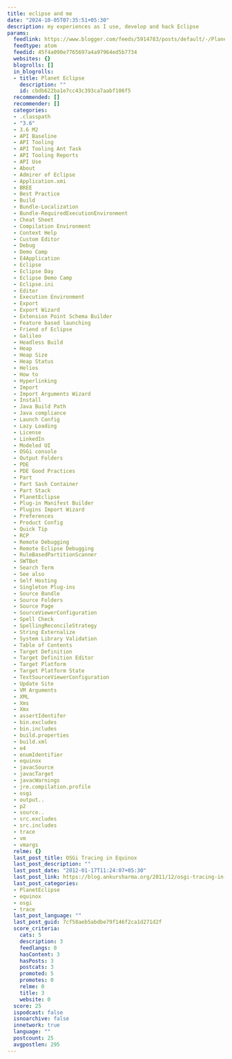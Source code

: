 ```yaml
---
title: eclipse and me
date: "2024-10-05T07:35:51+05:30"
description: my experiences as I use, develop and hack Eclipse
params:
  feedlink: https://www.blogger.com/feeds/5914783/posts/default/-/PlanetEclipse
  feedtype: atom
  feedid: 45f4a090e7765697a4a97964ed5b7734
  websites: {}
  blogrolls: []
  in_blogrolls:
  - title: Planet Eclipse
    description: ""
    id: cbdb622ba1e7cc43c393ca7aabf106f5
  recommended: []
  recommender: []
  categories:
  - .classpath
  - "3.6"
  - 3.6 M2
  - API Baseline
  - API Tooling
  - API Tooling Ant Task
  - API Tooling Reports
  - API Use
  - About
  - Admirer of Eclipse
  - Application.xmi
  - BREE
  - Best Practice
  - Build
  - Bundle-Localization
  - Bundle-RequiredExecutionEnvironment
  - Cheat Sheet
  - Compilation Environment
  - Context Help
  - Custom Editor
  - Debug
  - Demo Camp
  - E4Application
  - Eclipse
  - Eclipse Day
  - Eclipse Demo Camp
  - Eclipse.ini
  - Editor
  - Execution Environment
  - Export
  - Export Wizard
  - Extension Point Schema Builder
  - Feature based launching
  - Friend of Eclipse
  - Galileo
  - Headless Build
  - Heap
  - Heap Size
  - Heap Status
  - Helios
  - How to
  - Hyperlinking
  - Import
  - Import Arguments Wizard
  - Install
  - Java Build Path
  - Java compliance
  - Launch Config
  - Lazy Loading
  - License
  - LinkedIn
  - Modeled UI
  - OSGi console
  - Output Folders
  - PDE
  - PDE Good Practices
  - Part
  - Part Sash Container
  - Part Stack
  - PlanetEclipse
  - Plug-in Manifest Builder
  - Plugins Import Wizard
  - Preferences
  - Product Config
  - Quick Tip
  - RCP
  - Remote Debugging
  - Remote Eclipse Debugging
  - RuleBasedPartitionScanner
  - SWTBot
  - Search Term
  - See also
  - Self Hosting
  - Singleton Plug-ins
  - Source Bundle
  - Source Folders
  - Source Page
  - SourceViewerConfiguration
  - Spell Check
  - SpellingReconcileStrategy
  - String Externalize
  - System Library Validation
  - Table of Contents
  - Target Definition
  - Target Definition Editor
  - Target Platform
  - Target Platform State
  - TextSourceViewerConfiguration
  - Update Site
  - VM Arguments
  - XML
  - Xms
  - Xmx
  - assertIdentifer
  - bin.excludes
  - bin.includes
  - build.properties
  - build.xml
  - e4
  - enumIdentifier
  - equinox
  - javacSource
  - javacTarget
  - javacWarnings
  - jre.compilation.profile
  - osgi
  - output..
  - p2
  - source..
  - src.excludes
  - src.includes
  - trace
  - vm
  - vmargs
  relme: {}
  last_post_title: OSGi Tracing in Equinox
  last_post_description: ""
  last_post_date: "2012-01-17T11:24:07+05:30"
  last_post_link: https://blog.ankursharma.org/2011/12/osgi-tracing-in-equinox.html
  last_post_categories:
  - PlanetEclipse
  - equinox
  - osgi
  - trace
  last_post_language: ""
  last_post_guid: 7cf58aeb5abdbe79f146f2ca1d271d2f
  score_criteria:
    cats: 5
    description: 3
    feedlangs: 0
    hasContent: 3
    hasPosts: 3
    postcats: 3
    promoted: 5
    promotes: 0
    relme: 0
    title: 3
    website: 0
  score: 25
  ispodcast: false
  isnoarchive: false
  innetwork: true
  language: ""
  postcount: 25
  avgpostlen: 295
---
```

